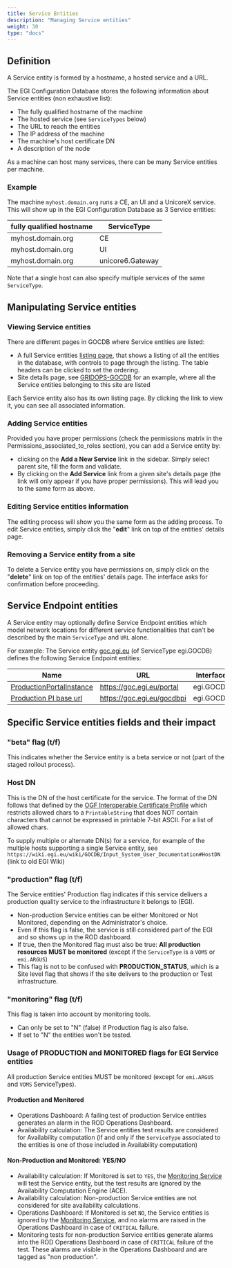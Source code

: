 ```yaml
---
title: Service Entities
description: "Managing Service entities"
weight: 30
type: "docs"
---
```


## Definition

A Service entity is formed by a hostname, a hosted service and a URL.

The EGI Configuration Database stores the following information about Service
entities (non exhaustive list):

- The fully qualified hostname of the machine
- The hosted service (see `ServiceTypes` below)
- The URL to reach the entities
- The IP address of the machine
- The machine's host certificate DN
- A description of the node

As a machine can host many services, there can be many Service entities per
machine.

### Example

The machine `myhost.domain.org` runs a CE, an UI and a UnicoreX service. This
will show up in the EGI Configuration Database as 3 Service entities:

| fully qualified hostname | ServiceType      |
| ------------------------ | ---------------- |
| myhost.domain.org        | CE               |
| myhost.domain.org        | UI               |
| myhost.domain.org        | unicore6.Gateway |

Note that a single host can also specify multiple services of the same
`ServiceType`.

## Manipulating Service entities

### Viewing Service entities

There are different pages in GOCDB where Service entities are listed:

- A full Service entities
  [listing page](https://goc.egi.eu/portal/index.php?Page_Type=Services), that
  shows a listing of all the entities in the database, with controls to page
  through the listing. The table headers can be clicked to set the ordering.
- Site details page, see
  [GRIDOPS-GOCDB](https://goc.egi.eu/portal/index.php?Page_Type=Site&id=335) for
  an example, where all the Service entities belonging to this site are listed

Each Service entity also has its own listing page. By clicking the link to view
it, you can see all associated information.

### Adding Service entities

Provided you have proper permissions (check the permissions matrix in the
Permissions_associated_to_roles section), you can add a Service entity by:

- clicking on the **Add a New Service** link in the sidebar. Simply select
  parent site, fill the form and validate.
- By clicking on the **Add Service** link from a given site's details page (the
  link will only appear if you have proper permissions). This will lead you to
  the same form as above.

### Editing Service entities information

The editing process will show you the same form as the adding process. To edit
Service entities, simply click the "**edit**" link on top of the entities'
details page.

### Removing a Service entity from a site

To delete a Service entity you have permissions on, simply click on the
"**delete**" link on top of the entities' details page. The interface asks for
confirmation before proceeding.

## Service Endpoint entities

A Service entity may optionally define Service Endpoint entities which model
network locations for different service functionalities that can't be described
by the main `ServiceType` and `URL` alone.

For example: The Service entity
[goc.egi.eu](https://goc.egi.eu/portal/index.php?Page_Type=Service&id=4180) (of
ServiceType egi.GOCDB) defines the following Service Endpoint entities:

| Name                                                                                                    | URL                        | Interface Name   |
| ------------------------------------------------------------------------------------------------------- | -------------------------- | ---------------- |
| [ProductionPortalInstance](https://goc.egi.eu/portal/index.php?Page_Type=View_Service_Endpoint&id=6313) | https://goc.egi.eu/portal  | egi.GOCDB.Portal |
| [Production PI base url](https://goc.egi.eu/portal/index.php?Page_Type=View_Service_Endpoint&id=6314)   | https://goc.egi.eu/gocdbpi | egi.GOCDB.PI     |

## Specific Service entities fields and their impact

### "beta" flag (t/f)

This indicates whether the Service entity is a beta service or not (part of the
staged rollout process).

### Host DN

This is the DN of the host certificate for the service. The format of the DN
follows that defined by the
[OGF Interoperable Certificate Profile](https://www.ogf.org/documents/GFD.225.pdf)
which restricts allowed chars to a `PrintableString` that does NOT contain
characters that cannot be expressed in printable 7-bit ASCII. For a list of
allowed chars.

To supply multiple or alternate DN(s) for a service, for example of the multiple
hosts supporting a single Service entity, see
`https://wiki.egi.eu/wiki/GOCDB/Input_System_User_Documentation#HostDN` (link to
old EGI Wiki)

### "production" flag (t/f)

The Service entities' Production flag indicates if this service delivers a
production quality service to the infrastructure it belongs to (EGI).

- Non-production Service entities can be either Monitored or Not Monitored,
  depending on the Administrator's choice.
- Even if this flag is false, the service is still considered part of the EGI
  and so shows up in the ROD dashboard.
- If true, then the Monitored flag must also be true: **All production resources
  MUST be monitored** (except if the `ServiceType` is a `VOMS` or `emi.ARGUS`)
- This flag is not to be confused with **PRODUCTION_STATUS**, which is a Site
  level flag that shows if the site delivers to the production or Test
  infrastructure.

### "monitoring" flag (t/f)

This flag is taken into account by monitoring tools.

- Can only be set to "N" (false) if Production flag is also false.
- If set to "N" the entities won't be tested.

### Usage of PRODUCTION and MONITORED flags for EGI Service entities

All production Service entities MUST be monitored (except for `emi.ARGUS` and
`VOMS` ServiceTypes).

#### Production and Monitored

- Operations Dashboard: A failing test of production Service entities generates
  an alarm in the ROD Operations Dashboard.
- Availability calculation: The Service entities test results are considered for
  Availability computation (if and only if the `ServiceType` associated to the
  entities is one of those included in Availability computation)

#### Non-Production and Monitored: YES/NO

- Availability calculation: If Monitored is set to `YES`, the
  [Monitoring Service](../../monitoring) will test the Service entity, but the
  test results are ignored by the Availability Computation Engine (ACE).
- Availability calculation: Non-production Service entities are not considered
  for site availability calculations.
- Operations Dashboard: If Monitored is set `NO`, the Service entities is
  ignored by the [Monitoring Service](../../monitoring), and no alarms are
  raised in the Operations Dashboard in case of `CRITICAL` failure.
- Monitoring tests for non-production Service entities generate alarms into the
  ROD Operations Dashboard in case of `CRITICAL` failure of the test. These
  alarms are visible in the Operations Dashboard and are tagged as "non
  production".
